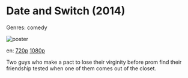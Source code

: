 # Date and Switch (2014)

Genres: comedy

![poster](http://image.tmdb.org/t/p/w500/orV7VUGoI6yEwhFDyifFGhkLFd4.jpg)

en:
  [720p](magnet:?xt=urn:btih:92900651664400A28C02079C8DF83DBFFAECF1F1&tr=udp://glotorrents.pw:6969/announce&tr=udp://tracker.opentrackr.org:1337/announce&tr=udp://torrent.gresille.org:80/announce&tr=udp://tracker.openbittorrent.com:80&tr=udp://tracker.coppersurfer.tk:6969&tr=udp://tracker.leechers-paradise.org:6969&tr=udp://p4p.arenabg.ch:1337&tr=udp://tracker.internetwarriors.net:1337)
  [1080p](magnet:?xt=urn:btih:27088C41019307AF4E4A8AFC88057487C61744EA&tr=udp://glotorrents.pw:6969/announce&tr=udp://tracker.opentrackr.org:1337/announce&tr=udp://torrent.gresille.org:80/announce&tr=udp://tracker.openbittorrent.com:80&tr=udp://tracker.coppersurfer.tk:6969&tr=udp://tracker.leechers-paradise.org:6969&tr=udp://p4p.arenabg.ch:1337&tr=udp://tracker.internetwarriors.net:1337)
  


Two guys who make a pact to lose their virginity before prom find their friendship tested when one of them comes out of the closet.